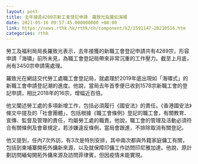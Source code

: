 ```yaml
---
layout: post
title: 去年接逾4200宗新工會登記申請　羅致光指量如海嘯
date: 2021-05-16 09:57:45.000000000 +08:00
link: https://news.rthk.hk/rthk/ch/component/k2/1591147-20210516.htm
categories: rthk
---
```


勞工及福利局局長羅致光表示，去年接獲的新職工會登記申請共有4289宗，形容申請「海嘯」前所未見，為職工會登記局帶來非常沉重的工作壓力。截至上月底，尚有3450宗申請需處理。

羅致光在網誌交代勞工處職工會登記局，就處理於2019年底出現如「海嘯式」的新職工會申請登記潮的進度。他說，當局去年首季便已收到1578宗新職工會的登記申請，相比2018年的16宗，增幅近百倍。

他又闡述勞工處的多項新增工作，包括必須履行《國安法》的責任。《香港國安法》條文中提及的「社會團體」，包括根據《職工會條例》登記的職工會，有關教育、宣傳、監督及管理的責任，均屬勞工處的職責。他說，職工會的管理及活動必須符合有關條例及會章規定，若涉嫌違反條例，當局會跟進，不排除取消有關登記。

他又提到，任內7次外訪，有3次是特別安排，其中兩次都與外籍家庭傭工有關，包括到柬埔寨開拓外傭新來源，以及就保障印傭工作訪問印尼雅加達。他說，原計劃訪問緬甸開拓外傭來源及訪問菲律賓，但因疫情未能實現。
